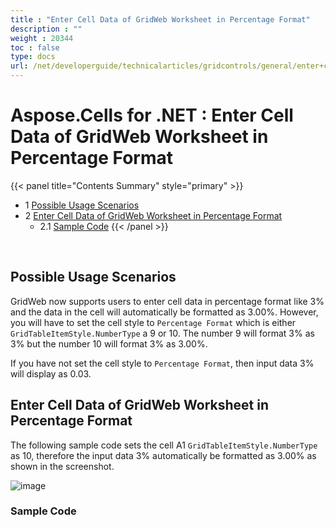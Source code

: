 ```yaml
---
title : "Enter Cell Data of GridWeb Worksheet in Percentage Format" 
description : "" 
weight : 20344 
toc : false
type: docs
url: /net/developerguide/technicalarticles/gridcontrols/general/enter+cell+data+of+gridweb+worksheet+in+percentage+format/
---
```


# Aspose.Cells for .NET : Enter Cell Data of GridWeb Worksheet in Percentage Format


{{< panel title="Contents Summary" style="primary" >}}
*   1 [Possible Usage Scenarios](#possible-usage-scenarios)
*   2 [Enter Cell Data of GridWeb Worksheet in Percentage Format](#enter-cell-data-of-gridweb-worksheet-in-percentage-format)
    *   2.1 [Sample Code](#sample-code)
{{< /panel >}}
 

 

## Possible Usage Scenarios

GridWeb now supports users to enter cell data in percentage format like 3% and the data in the cell will automatically be formatted as 3.00%. However, you will have to set the cell style to `Percentage Format` which is either `GridTableItemStyle.NumberType` a 9 or 10. The number 9 will format 3% as 3% but the number 10 will format 3% as 3.00%.

If you have not set the cell style to `Percentage Format`, then input data 3% will display as 0.03.

## Enter Cell Data of GridWeb Worksheet in Percentage Format

The following sample code sets the cell A1 `GridTableItemStyle.NumberType` as 10, therefore the input data 3% automatically be formatted as 3.00% as shown in the screenshot.

![image](https://docs2.aspose.com/cells/net/attachments/5013563/5115163.png)

### Sample Code

